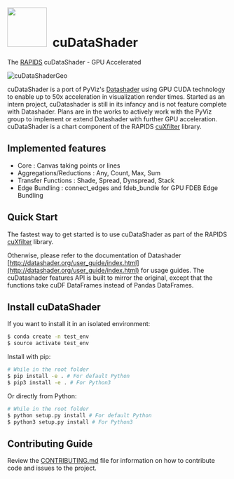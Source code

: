 # <div align="left"><img src="https://rapids.ai/assets/images/rapids_logo.png" width="90px"/>&nbsp; cuDataShader</div>

The [RAPIDS](https://rapids.ai) cuDataShader - GPU Accelerated

![cuDataShaderGeo](https://github.com/rapidsai/cuDataShader/blob/master/files/cuDataShader.png)

cuDataShader is a port of PyViz's [Datashader](http://datashader.org/) using GPU CUDA technology to enable up to 50x acceleration in visualization render times. Started as an intern project, cuDatashader is still in its infancy and is not feature complete with Datashader. Plans are in the works to actively work with the PyViz group to implement or extend Datashader with further GPU acceleration. cuDataShader is a chart component of the RAPIDS [cuXfilter](https://github.com/rapidsai/cuxfilter) library.


## Implemented features

- Core : Canvas taking points or lines
- Aggregations/Reductions : Any, Count, Max, Sum
- Transfer Functions : Shade, Spread, Dynspread, Stack
- Edge Bundling : connect_edges and fdeb_bundle for GPU FDEB Edge Bundling

## Quick Start

The fastest way to get started is to use cuDataShader as part of the RAPIDS [cuXfilter](https://github.com/rapidsai/cuxfilter) library. 

Otherwise, please refer to the documentation of Datashader [http://datashader.org/user_guide/index.html](http://datashader.org/user_guide/index.html) for usage guides. The cuDatashader features API is built to mirror the original, except that the functions take cuDF DataFrames instead of Pandas DataFrames.

## Install cuDataShader

If you want to install it in an isolated environment:
```sh
$ conda create -n test_env
$ source activate test_env
```

Install with pip:
```sh
# While in the root folder
$ pip install -e . # For default Python
$ pip3 install -e . # For Python3
```

Or directly from Python:
```sh
# While in the root folder
$ python setup.py install # For default Python
$ python3 setup.py install # For Python3
```

## Contributing Guide

Review the [CONTRIBUTING.md](https://github.com/rapidsai/cuDataShader/blob/master/CONTRIBUTING.md) file for information on how to contribute code and issues to the project.


